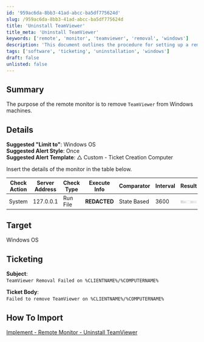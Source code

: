```yaml
---
id: '959ac6da-8bb3-41ad-abcc-ba5df775624d'
slug: /959ac6da-8bb3-41ad-abcc-ba5df775624d
title: 'Uninstall TeamViewer'
title_meta: 'Uninstall TeamViewer'
keywords: ['remote', 'monitor', 'teamviewer', 'removal', 'windows']
description: 'This document outlines the procedure for setting up a remote monitor to automate the removal of TeamViewer from Windows machines. It includes details on suggested configurations, ticketing information, and import instructions for the monitor.'
tags: ['software', 'ticketing', 'uninstallation', 'windows']
draft: false
unlisted: false
---
```


## Summary

The purpose of the remote monitor is to remove `TeamViewer` from Windows machines.

## Details

**Suggested "Limit to"**: Windows OS  
**Suggested Alert Style**: Once  
**Suggested Alert Template**: △ Custom - Ticket Creation Computer  

Insert the details of the monitor in the table below.

| Check Action | Server Address | Check Type | Execute Info | Comparator    | Interval | Result |
|--------------|----------------|------------|---------------|----------------|----------|--------|
| System       | 127.0.0.1      | Run File   | **REDACTED**  | State Based    | 3600     | ![Result](../../../static/img/Uninstall-TeamViewer/image_1.png) |

## Target

Windows OS

## Ticketing

**Subject**:  
`TeamViewer Removal Failed on %CLIENTNAME%/%COMPUTERNAME%`  

**Ticket Body**:  
`Failed to remove TeamViewer on %CLIENTNAME%/%COMPUTERNAME%`

## How To Import

[Implement - Remote Monitor - Uninstall TeamViewer](/docs/01a3e5aa-d3fd-42a2-9b9f-5f1ca662164c)
